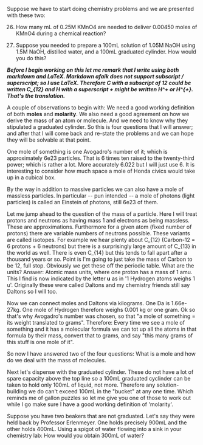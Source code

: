 Suppose we have to start doing chemistry problems and we are presented with these two: 

26. How many mL of 0.25M KMnO4 are needed to deliver 0.00450 moles of KMnO4 during a chemical reaction? 


27. Suppose you needed to prepare a 100mL solution of 1.05M NaOH using 1.5M NaOH, distilled water, and a 100mL 
graduated cylinder. How would you do this?


***Before I begin working on this let me remark that I write using both markdown and LaTeX. Markdown afaik does not
support subscript / superscript; so I use LaTeX. Therefore C with a subscript of 12 could be written C_{12} and H 
with a superscript + might be written H^+ or H^{+}. That's the translation.***


A couple of observations to begin with: We need a good working definition of both **moles** and **molarity**. We also need
a good agreement on how we derive the mass of an atom or molecule. And we need to know why they stipulated a graduated cylinder. 
So this is four questions that I will answer; and after that I will come back and re-state the problems and we can hope they
will be solvable at that point. 


One mole of something is one Avogadro's number of it; which is approximately 6e23 particles. That is 6 times ten raised 
to the twenty-third power; which is rather a lot. More accurately 6.022 but I will just use 6. It is interesting to
consider how much space a mole of Honda civics would take up in a cubical box.


By the way in addition to massive particles we can also have a mole of 
massless particles. In particular -- pun intended -- a mole of photons (light particles) is called an Einstein of 
photons, still 6e23 of them.


Let me jump ahead to the question of the mass of a particle. Here I will treat protons and neutrons as having 
mass 1 and electrons as being massless. These are approximations. Furthermore for a given atom (fixed number
of protons) there are variable numbers of neutrons possible. These variants are called isotopes. For example 
we hear plenty about C_{12} (Carbon-12 = 6 protons + 6 neutrons) but there is a surprisingly large amount of 
C_{13} in the world as well. There is even C_{14} but this tends to fall apart after a thousand years or so. 
Point is I'm going to just take the mass of Carbon to be 12, full stop. Obviously we get these off the periodic
table. What are the units? Answer: Atomic mass units, where one proton has a mass of 1 amu. This I find is now
indicated by the letter **u** as in '1 Hydrogen atoms weighs 1 u'. Originally these were called Daltons and
my chemistry friends still say Daltons so I will too.


Now we can connect moles and Daltons via kilograms. One Da is 1.66e-27kg. One mole of Hydrogen therefore weighs
0.001 kg or one gram. Ok so that's why Avogadro's number was chosen, so that "a mole of something = its weight
translated to grams". Therefore: Every time we see a mole of something and it has a molecular formula we can 
tot up all the atoms in that formula by their mass, convert that to grams, and say "this many grams of this 
stuff is one mole of it". 


So now I have answered two of the four questions: What is a mole and how do we deal with the mass of molecules. 


Next let's dispense with the graduated cylinder. These do not have a lot of spare capacity above the top
line so a 100mL graduated cyclinder can be taken to hold only 100mL of liquid, not more. Therefore any 
solution-building we do can't exceed 100mL in the "bucket" at any one time. Which reminds me of gallon 
puzzles so let me give you one of those to work out while I go make sure I have a good working definition
of 'molarity'. 


Suppose you have two beakers that are not graduated. Let's say they were held back by Professor Erlenmeyer.
One holds precisely 900mL and the other holds 400mL. Using a spigot of water flowing into a sink in your
chemistry lab: How would you obtain 300mL of water? 




